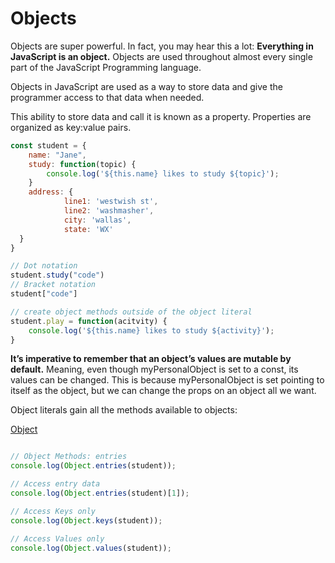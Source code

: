 # Objects

Objects are super powerful. In fact, you may hear this a lot: **Everything in JavaScript is an object.** Objects are used throughout almost every single part of the JavaScript Programming language.

Objects in JavaScript are used as a way to store data and give the programmer access to that data when needed.

This ability to store data and call it is known as a property. Properties are organized as key:value pairs.

```jsx
const student = {
	name: "Jane",
	study: function(topic) {
		console.log('${this.name} likes to study ${topic}');
	}
	address: {
            line1: 'westwish st',
            line2: 'washmasher',
            city: 'wallas',
            state: 'WX'
  }
}

// Dot notation
student.study("code")
// Bracket notation
student["code"]

// create object methods outside of the object literal
student.play = function(acitvity) {
	console.log('${this.name} likes to study ${activity}');
}
```

**It’s imperative to remember that an object’s values are mutable by default.** Meaning, even though myPersonalObject is set to a const, its values can be changed. This is because myPersonalObject is set pointing to itself as the object, but we can change the props on an object all we want.

Object literals gain all the methods available to objects:  

[Object](https://developer.mozilla.org/en-US/docs/Web/JavaScript/Reference/Global_Objects/Object)

```jsx

// Object Methods: entries
console.log(Object.entries(student));

// Access entry data
console.log(Object.entries(student)[1]);

// Access Keys only
console.log(Object.keys(student));

// Access Values only
console.log(Object.values(student));
```